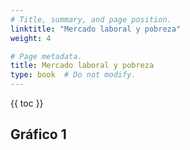 ```yaml
---
# Title, summary, and page position.
linktitle: "Mercado laboral y pobreza"
weight: 4

# Page metadata.
title: Mercado laboral y pobreza
type: book  # Do not modify.
---
```


{{ toc }}

## Gráfico 1
